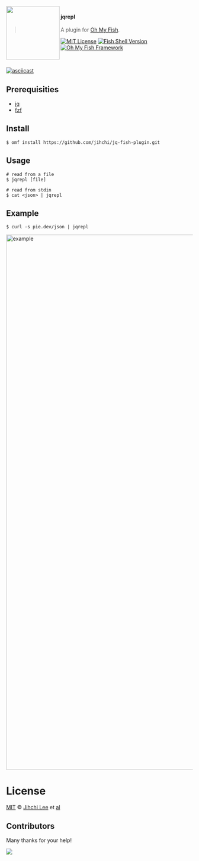 <img src="https://cdn.rawgit.com/oh-my-fish/oh-my-fish/e4f1c2e0219a17e2c748b824004c8d0b38055c16/docs/logo.svg" align="left" width="144px" height="144px"/>

#### jqrepl
> A plugin for [Oh My Fish][omf-link].

[![MIT License](https://img.shields.io/badge/license-MIT-007EC7.svg?style=flat-square)](/LICENSE)
[![Fish Shell Version](https://img.shields.io/badge/fish-v3.0.0-007EC7.svg?style=flat-square)](https://fishshell.com)
[![Oh My Fish Framework](https://img.shields.io/badge/Oh%20My%20Fish-Framework-007EC7.svg?style=flat-square)](https://www.github.com/oh-my-fish/oh-my-fish)

<br/>

[![asciicast](https://asciinema.org/a/d4pqBPtEkiDmm1sZp5qnVlLdC.svg)](https://asciinema.org/a/d4pqBPtEkiDmm1sZp5qnVlLdC)

## Prerequisities

- [jq](https://stedolan.github.io/jq)
- [fzf](https://github.com/junegunn/fzf)

## Install

```fish
$ omf install https://github.com/jihchi/jq-fish-plugin.git
```


## Usage

```fish
# read from a file
$ jqrepl [file]

# read from stdin
$ cat <json> | jqrepl
```

## Example

```fish
$ curl -s pie.dev/json | jqrepl
```

<img width="1440" alt="example" src="https://user-images.githubusercontent.com/87983/161599747-0882aff5-170a-4355-8395-a071009db450.png">

# License

[MIT][mit] © [Jihchi Lee][author] et [al][contributors]

## Contributors

Many thanks for your help!

<a href="https://github.com/jihchi/jq-fish-plugin/graphs/contributors">
  <img src="https://contributors-img.web.app/image?repo=jihchi/jq-fish-plugin" />
</a>

[mit]:            https://opensource.org/licenses/MIT
[author]:         https://github.com/jihchi
[contributors]:   https://github.com/jihchi/jq-fish-plugin/graphs/contributors
[omf-link]:       https://www.github.com/oh-my-fish/oh-my-fish

[license-badge]:  https://img.shields.io/badge/license-MIT-007EC7.svg?style=flat-square
